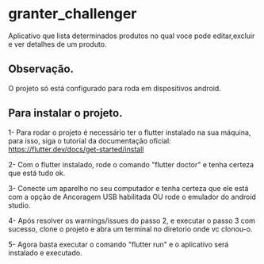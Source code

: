 # granter_challenger

Aplicativo que lista determinados produtos no qual voce pode editar,excluir e ver detalhes de um produto.

## Observação.
O projeto só está configurado para roda em dispositivos android.


## Para instalar o projeto.

1- Para rodar o projeto é necessário ter o flutter instalado na sua máquina, para isso, siga o tutorial da documentação oficial: https://flutter.dev/docs/get-started/install

2- Com o flutter instalado, rode o comando "flutter doctor" e tenha certeza que está tudo ok.

3- Conecte um aparelho no seu computador e tenha certeza que ele está com a opção de Ancoragem USB habilitada OU rode o emulador do android studio.

4- Após resolver os warnings/issues do passo 2, e executar o passo 3 com sucesso, clone o projeto e abra um terminal no diretorio onde vc clonou-o.

5- Agora basta executar o comando "flutter run" e o aplicativo será instalado e executado.




